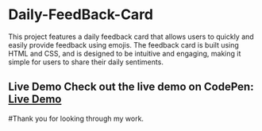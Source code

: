 # Daily-FeedBack-Card
This project features a daily feedback card that allows users to quickly and easily provide feedback using emojis. The feedback card is built using HTML and CSS, and is designed to be intuitive and engaging, making it simple for users to share their daily sentiments.

## Live Demo Check out the live demo on CodePen: [Live Demo](https://codepen.io/KhensCode/pen/GgKRygy)
#Thank you for looking through my work.
